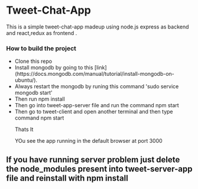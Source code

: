 <h1>Tweet-Chat-App</h1>
<p>This is a simple tweet-chat-app madeup using node.js express as backend and react,redux as frontend .</p>

<h3>How to build the project</h3>
<ul>
<li>Clone this repo</li>
<li>Install mongodb by going to this [link](https://docs.mongodb.com/manual/tutorial/install-mongodb-on-ubuntu/).</li>
<li>Always restart the mongodb by runing this command 'sudo service mongodb start'</li>
<li>Then run npm install </li>
<li>Then go into tweet-app-server file and run the command npm start</li>
<li>Then go to tweet-client and open another terminal and then type command npm start </li>
<p>Thats It</p>
<p>YOu see the app running in the default browser at port 3000</p>

</ul>

<h2>If you have running server problem just delete the node_modules present into tweet-server-app file and reinstall with npm install</h2>
